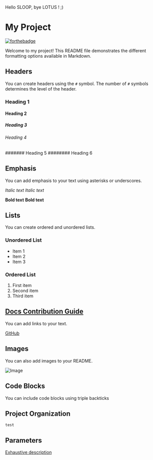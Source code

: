Hello SLOOP, bye LOTUS ! ;)

# My Project

[![forthebadge](https://forthebadge.com/images/featured/featured-compatibility-betamax.svg)](https://forthebadge.com)

Welcome to my project! This README file demonstrates the different formatting options available in Markdown.

## Headers

You can create headers using the `#` symbol. The number of `#` symbols determines the level of the header.

### Heading 1
#### Heading 2
##### Heading 3
###### Heading 4
####### Heading 5
######## Heading 6

## Emphasis

You can add emphasis to your text using asterisks or underscores.

*Italic text*
_Italic text_

**Bold text**
__Bold text__

## Lists

You can create ordered and unordered lists.

### Unordered List

- Item 1
- Item 2
- Item 3

### Ordered List

1. First item
2. Second item
3. Third item

## [Docs Contribution Guide](https://www.codecademy.com/pages/contribute-docs)

You can add links to your text.

[GitHub](https://github.com)

## Images

You can also add images to your README.

![Image](https://example.com/image.jpg)

## Code Blocks

You can include code blocks using triple backticks

## Project Organization
``` test ```

## Parameters
    
[Exhaustive description](/PARAMETERS.md)
